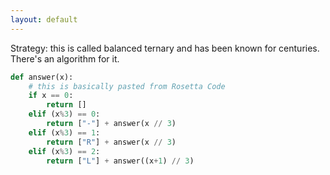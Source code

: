 ```yaml
---
layout: default
---
```

Strategy: this is called balanced ternary and has been known for
centuries.  There's an algorithm for it.

```python
def answer(x):
    # this is basically pasted from Rosetta Code
    if x == 0:
        return []
    elif (x%3) == 0:
        return ["-"] + answer(x // 3)
    elif (x%3) == 1:
        return ["R"] + answer(x // 3)
    elif (x%3) == 2:
        return ["L"] + answer((x+1) // 3)
```

